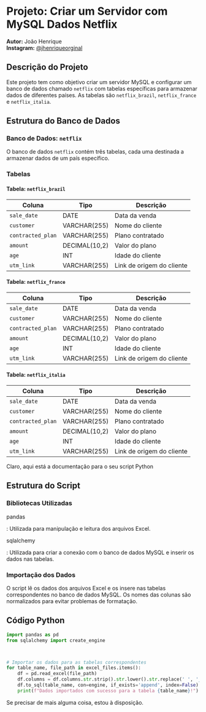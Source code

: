 

# Projeto: Criar um Servidor com MySQL Dados Netflix

**Autor:** João Henrique  
**Instagram:** [@jhenriqueorginal](https://www.instagram.com/jhenriqueorginal)

## Descrição do Projeto

Este projeto tem como objetivo criar um servidor MySQL e configurar um banco de dados chamado `netflix` com tabelas específicas para armazenar dados de diferentes países. As tabelas são `netflix_brazil`, `netflix_france` e `netflix_italia`.

## Estrutura do Banco de Dados

### Banco de Dados: `netflix`

O banco de dados `netflix` contém três tabelas, cada uma destinada a armazenar dados de um país específico.

### Tabelas

#### Tabela: `netflix_brazil`

| Coluna            | Tipo         | Descrição                          |
|-------------------|--------------|------------------------------------|
| `sale_date`       | DATE         | Data da venda                      |
| `customer`        | VARCHAR(255) | Nome do cliente                    |
| `contracted_plan` | VARCHAR(255) | Plano contratado                   |
| `amount`          | DECIMAL(10,2)| Valor do plano                     |
| `age`             | INT          | Idade do cliente                   |
| `utm_link`        | VARCHAR(255) | Link de origem do cliente          |

#### Tabela: `netflix_france`

| Coluna            | Tipo         | Descrição                          |
|-------------------|--------------|------------------------------------|
| `sale_date`       | DATE         | Data da venda                      |
| `customer`        | VARCHAR(255) | Nome do cliente                    |
| `contracted_plan` | VARCHAR(255) | Plano contratado                   |
| `amount`          | DECIMAL(10,2)| Valor do plano                     |
| `age`             | INT          | Idade do cliente                   |
| `utm_link`        | VARCHAR(255) | Link de origem do cliente          |

#### Tabela: `netflix_italia`

| Coluna            | Tipo         | Descrição                          |
|-------------------|--------------|------------------------------------|
| `sale_date`       | DATE         | Data da venda                      |
| `customer`        | VARCHAR(255) | Nome do cliente                    |
| `contracted_plan` | VARCHAR(255) | Plano contratado                   |
| `amount`          | DECIMAL(10,2)| Valor do plano                     |
| `age`             | INT          | Idade do cliente                   |
| `utm_link`        | VARCHAR(255) | Link de origem do cliente          |


Claro, aqui está a documentação para o seu script Python 

## Estrutura do Script

### Bibliotecas Utilizadas

pandas

: Utilizada para manipulação e leitura dos arquivos Excel.

sqlalchemy

: Utilizada para criar a conexão com o banco de dados MySQL e inserir os dados nas tabelas.


### Importação dos Dados

O script lê os dados dos arquivos Excel e os insere nas tabelas correspondentes no banco de dados MySQL. Os nomes das colunas são normalizados para evitar problemas de formatação.

## Código Python

```python
import pandas as pd
from sqlalchemy import create_engine



# Importar os dados para as tabelas correspondentes
for table_name, file_path in excel_files.items():
    df = pd.read_excel(file_path)
    df.columns = df.columns.str.strip().str.lower().str.replace(' ', '_')  # Normalizar os nomes das colunas
    df.to_sql(table_name, con=engine, if_exists='append', index=False)
    print(f"Dados importados com sucesso para a tabela {table_name}!")
```

Se precisar de mais alguma coisa, estou à disposição.
